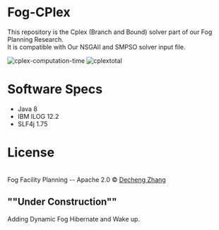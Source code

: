 # Fog-CPlex
This repository is the Cplex (Branch and Bound) solver part of our Fog Planning Research.
<br>
It is compatible with Our NSGAII and SMPSO solver input file.


![cplex-computation-time](https://user-images.githubusercontent.com/3119721/30969219-bef8e500-a42f-11e7-9f8c-f96c07564e3a.jpg)
![cplextotal](https://user-images.githubusercontent.com/3119721/30969223-c0360bdc-a42f-11e7-901f-e3cf1aecb277.jpg)

# Software Specs
* Java 8
* IBM ILOG 12.2
* SLF4j 1.75

# License
<br>Fog Facility Planning -- Apache 2.0 © [Decheng Zhang](qrafzv88@gmail.com)

## ""Under Construction""
Adding Dynamic Fog Hibernate and Wake up.
